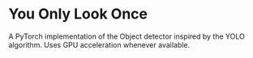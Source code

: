 # You Only Look Once
A PyTorch implementation of the Object detector inspired by the YOLO algorithm. Uses GPU acceleration whenever available. 
